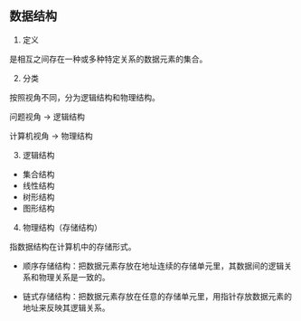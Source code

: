 ## 数据结构

1. 定义

  是相互之间存在一种或多种特定关系的数据元素的集合。

2. 分类

  按照视角不同，分为逻辑结构和物理结构。

  问题视角  -> 逻辑结构

  计算机视角 -> 物理结构

3. 逻辑结构

  * 集合结构
  * 线性结构
  * 树形结构
  * 图形结构

4. 物理结构（存储结构）

  指数据结构在计算机中的存储形式。

  * 顺序存储结构：把数据元素存放在地址连续的存储单元里，其数据间的逻辑关系和物理关系是一致的。

  * 链式存储结构：把数据元素存放在任意的存储单元里，用指针存放数据元素的地址来反映其逻辑关系。

  